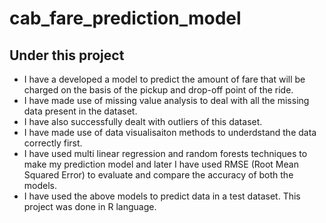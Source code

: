 # cab_fare_prediction_model

## Under this project 

- I have a developed a model to predict the amount of fare that will be charged on the basis of the pickup and drop-off point of the ride. 
- I have made use of missing value analysis to deal with all the missing data present in the dataset. 
- I have also successfully dealt with outliers of this dataset. 
- I have made use of data visualisaiton methods to underdstand the data correctly first. 
- I have used multi linear regression and random forests techniques to make my prediction model and later I have used RMSE (Root Mean Squared Error) to evaluate and compare the accuracy of both the models. 
- I have used the above models to predict data in a test dataset. This project was done in R language.